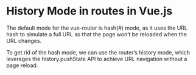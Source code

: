 <!-- What are History Mode in routes in Vue.js?
How does this work?
Why there is a need for this?
What are the advantages to use it and when to use it?
How to implement this with code (also give theory explanation of code)?
You can take 2-3 examples with codes of different types to explain this. -->

# History Mode in routes in Vue.js

The default mode for the vue-router is hash(#) mode, as it uses the URL hash to simulate a full URL so that the page won’t be reloaded when the URL changes.

To get rid of the hash mode, we can use the router’s history mode, which leverages the history.pushState API to achieve URL navigation without a page reload.
